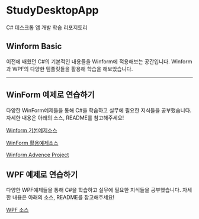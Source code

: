 # StudyDesktopApp
C# 데스크톱 앱 개발 학습 리포지토리

## Winform Basic
이전에 배웠던 C#의 기본적인 내용들을 Winform에 적용해보는 공간입니다. Winform과 WPF의 다양한 템플릿들을 활용해 학습을 해보았습니다.  

-----------
## WinForm 예제로 연습하기

다양한 WinForm예제들을 통해 C#을 학습하고 실무에 필요한 지식들을 공부했습니다. 자세한 내용은 아래의 소스, README를 참고해주세요!

[Winform 기본예제소스](https://github.com/zizi0308/StudyDesktopApp/tree/main/WinformApp/PracticeWinApp)

[WinForm 활용예제소스](https://github.com/zizi0308/StudyDesktopApp/tree/main/WinformApp/ExcerciseWinApp)

[Winform Advence Project](https://github.com/zizi0308/StudyDesktopApp/tree/main/WinformApp/WinformAdvencedBank)



## WPF 예제로 연습하기

다양한 WPF예제들을 통해 C#을 학습하고 실무에 필요한 지식들을 공부했습니다. 자세한 내용은 아래의 소스, README를 참고해주세요!


[WPF 소스](https://github.com/zizi0308/StudyDesktopApp/tree/main/WinformApp/WPFApp/WpfExecutiveBank)
